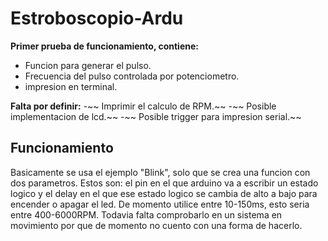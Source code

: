 # Estroboscopio-Ardu


**Primer prueba de funcionamiento, contiene:**

- Funcion para generar el pulso.
- Frecuencia del pulso controlada por
potenciometro.
- impresion en terminal.

**Falta por definir:**
-~~ Imprimir el calculo de RPM.~~
-~~ Posible implementacion de lcd.~~
-~~ Posible trigger para impresion serial.~~

## Funcionamiento
Basicamente se usa el ejemplo "Blink", solo que se crea una funcion con dos parametros.
Estos son: el pin en el que arduino va a escribir un estado logico y el delay en el que 
ese estado logico se cambia de alto a bajo para encender o apagar el led.
De momento utilice entre 10-150ms, esto seria entre 400-6000RPM.
Todavia falta comprobarlo en un sistema en movimiento por que de momento no cuento con 
una forma de hacerlo.
